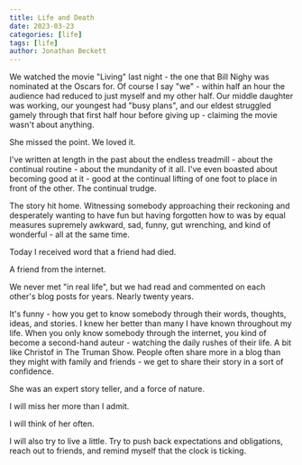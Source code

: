 ```yaml
---
title: Life and Death
date: 2023-03-23
categories: [life]
tags: [life]
author: Jonathan Beckett
---
```


We watched the movie "Living" last night - the one that Bill Nighy was nominated at the Oscars for. Of course I say "we" - within half an hour the audience had reduced to just myself and my other half. Our middle daughter was working, our youngest had "busy plans", and our eldest struggled gamely through that first half hour before giving up - claiming the movie wasn't about anything.

She missed the point. We loved it.

I've written at length in the past about the endless treadmill - about the continual routine - about the mundanity of it all. I've even boasted about becoming good at it - good at the continual lifting of one foot to place in front of the other. The continual trudge.

The story hit home. Witnessing somebody approaching their reckoning and desperately wanting to have fun but having forgotten how to was by equal measures supremely awkward, sad, funny, gut wrenching, and kind of wonderful - all at the same time.

Today I received word that a friend had died.

A friend from the internet.

We never met "in real life", but we had read and commented on each other's blog posts for years. Nearly twenty years.

It's funny - how you get to know somebody through their words, thoughts, ideas, and stories. I knew her better than many I have known throughout my life. When you only know somebody through the internet, you kind of become a second-hand auteur - watching the daily rushes of their life. A bit like Christof in The Truman Show. People often share more in a blog than they might with family and friends - we get to share their story in a sort of confidence.

She was an expert story teller, and a force of nature.

I will miss her more than I admit.

I will think of her often.

I will also try to live a little. Try to push back expectations and obligations, reach out to friends, and remind myself that the clock is ticking.